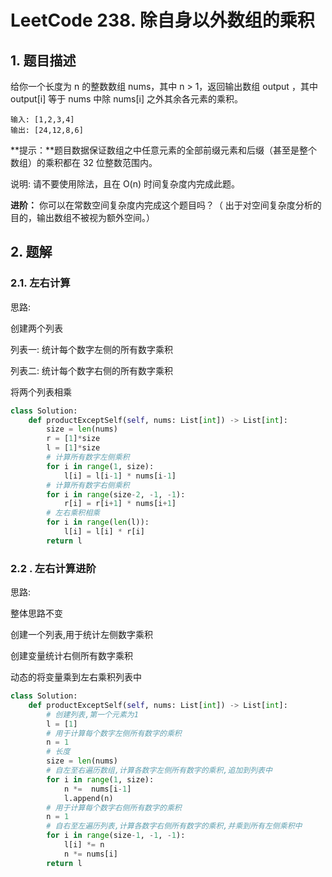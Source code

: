 # LeetCode 238. 除自身以外数组的乘积

## 1. 题目描述

给你一个长度为 n 的整数数组 nums，其中 n > 1，返回输出数组 output ，其中 output[i] 等于 nums 中除 nums[i] 之外其余各元素的乘积。

```
输入: [1,2,3,4]
输出: [24,12,8,6]
```

**提示：**题目数据保证数组之中任意元素的全部前缀元素和后缀（甚至是整个数组）的乘积都在 32 位整数范围内。

说明: 请不要使用除法，且在 O(n) 时间复杂度内完成此题。

**进阶：**
你可以在常数空间复杂度内完成这个题目吗？（ 出于对空间复杂度分析的目的，输出数组不被视为额外空间。）

## 2. 题解

### 2.1.  左右计算

思路: 

创建两个列表

列表一: 统计每个数字左侧的所有数字乘积

列表二: 统计每个数字右侧的所有数字乘积

将两个列表相乘

```python
class Solution:
    def productExceptSelf(self, nums: List[int]) -> List[int]:
    	size = len(nums)
    	r = [1]*size
    	l = [1]*size
    	# 计算所有数字左侧乘积
    	for i in range(1, size):
    		l[i] = l[i-1] * nums[i-1]
    	# 计算所有数字右侧乘积
    	for i in range(size-2, -1, -1):
    		r[i] = r[i+1] * nums[i+1]
    	# 左右乘积相乘
    	for i in range(len(l)):
    		l[i] = l[i] * r[i]
    	return l
```

### 2.2 . 左右计算进阶

思路:

整体思路不变

创建一个列表,用于统计左侧数字乘积

创建变量统计右侧所有数字乘积

动态的将变量乘到左右乘积列表中

```python
class Solution:
    def productExceptSelf(self, nums: List[int]) -> List[int]:
        # 创建列表,第一个元素为1
        l = [1]
        # 用于计算每个数字左侧所有数字的乘积
        n = 1
        # 长度
        size = len(nums)
        # 自左至右遍历数组,计算各数字左侧所有数字的乘积,追加到列表中
        for i in range(1, size):
            n *=  nums[i-1]
            l.append(n)
        # 用于计算每个数字右侧所有数字的乘积
        n = 1
        # 自右至左遍历列表,计算各数字右侧所有数字的乘积,并乘到所有左侧乘积中 
        for i in range(size-1, -1, -1):
            l[i] *= n
            n *= nums[i]     
        return l
```

